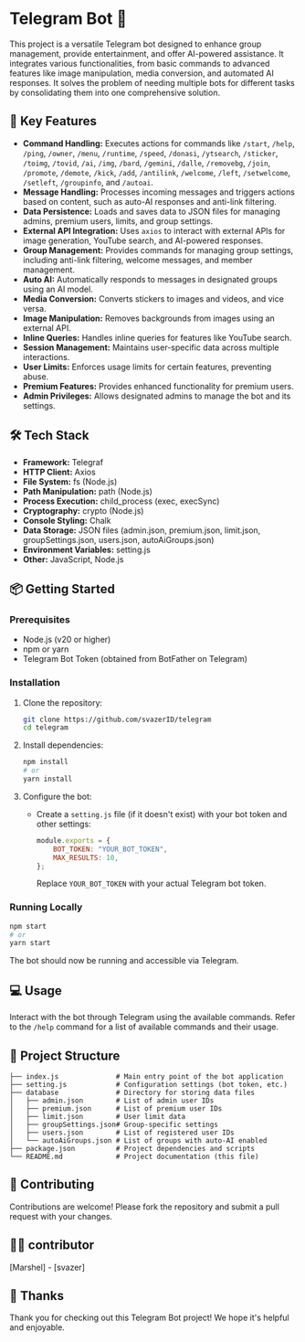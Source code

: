 # Telegram Bot 🤖

This project is a versatile Telegram bot designed to enhance group management, provide entertainment, and offer AI-powered assistance. It integrates various functionalities, from basic commands to advanced features like image manipulation, media conversion, and automated AI responses. It solves the problem of needing multiple bots for different tasks by consolidating them into one comprehensive solution.

## 🚀 Key Features

- **Command Handling:** Executes actions for commands like `/start`, `/help`, `/ping`, `/owner`, `/menu`, `/runtime`, `/speed`, `/donasi`, `/ytsearch`, `/sticker`, `/toimg`, `/tovid`, `/ai`, `/img`, `/bard`, `/gemini`, `/dalle`, `/removebg`, `/join`, `/promote`, `/demote`, `/kick`, `/add`, `/antilink`, `/welcome`, `/left`, `/setwelcome`, `/setleft`, `/groupinfo`, and `/autoai`.
- **Message Handling:** Processes incoming messages and triggers actions based on content, such as auto-AI responses and anti-link filtering.
- **Data Persistence:** Loads and saves data to JSON files for managing admins, premium users, limits, and group settings.
- **External API Integration:** Uses `axios` to interact with external APIs for image generation, YouTube search, and AI-powered responses.
- **Group Management:** Provides commands for managing group settings, including anti-link filtering, welcome messages, and member management.
- **Auto AI:** Automatically responds to messages in designated groups using an AI model.
- **Media Conversion:** Converts stickers to images and videos, and vice versa.
- **Image Manipulation:** Removes backgrounds from images using an external API.
- **Inline Queries:** Handles inline queries for features like YouTube search.
- **Session Management:** Maintains user-specific data across multiple interactions.
- **User Limits:** Enforces usage limits for certain features, preventing abuse.
- **Premium Features:** Provides enhanced functionality for premium users.
- **Admin Privileges:** Allows designated admins to manage the bot and its settings.

## 🛠️ Tech Stack

- **Framework:** Telegraf
- **HTTP Client:** Axios
- **File System:** fs (Node.js)
- **Path Manipulation:** path (Node.js)
- **Process Execution:** child_process (exec, execSync)
- **Cryptography:** crypto (Node.js)
- **Console Styling:** Chalk
- **Data Storage:** JSON files (admin.json, premium.json, limit.json, groupSettings.json, users.json, autoAiGroups.json)
- **Environment Variables:** setting.js
- **Other:** JavaScript, Node.js

## 📦 Getting Started

### Prerequisites

- Node.js (v20 or higher)
- npm or yarn
- Telegram Bot Token (obtained from BotFather on Telegram)

### Installation

1.  Clone the repository:

    ```bash
    git clone https://github.com/svazerID/telegram
    cd telegram
    ```

2.  Install dependencies:

    ```bash
    npm install
    # or
    yarn install
    ```

3.  Configure the bot:

    - Create a `setting.js` file (if it doesn't exist) with your bot token and other settings:

      ```javascript
      module.exports = {
          BOT_TOKEN: "YOUR_BOT_TOKEN",
          MAX_RESULTS: 10,
      };
      ```

      Replace `YOUR_BOT_TOKEN` with your actual Telegram bot token.

### Running Locally

```bash
npm start
# or
yarn start
```

The bot should now be running and accessible via Telegram.

## 💻 Usage

Interact with the bot through Telegram using the available commands. Refer to the `/help` command for a list of available commands and their usage.

## 📂 Project Structure

```
├── index.js              # Main entry point of the bot application
├── setting.js            # Configuration settings (bot token, etc.)
├── database              # Directory for storing data files
│   ├── admin.json        # List of admin user IDs
│   ├── premium.json      # List of premium user IDs
│   ├── limit.json        # User limit data
│   ├── groupSettings.json# Group-specific settings
│   ├── users.json        # List of registered user IDs
│   └── autoAiGroups.json # List of groups with auto-AI enabled
├── package.json          # Project dependencies and scripts
└── README.md             # Project documentation (this file)
```

## 🤝 Contributing

Contributions are welcome! Please fork the repository and submit a pull request with your changes.

## 👨‍💻 contributor

[Marshel] - [svazer]

## 💖 Thanks

Thank you for checking out this Telegram Bot project! We hope it's helpful and enjoyable.

